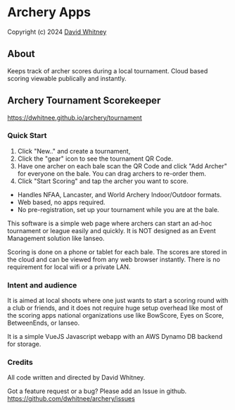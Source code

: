 # Archery Apps
Copyright (c) 2024 <a href="https://dwhitnee.github.io">David Whitney</a>

## About
Keeps track of archer scores during a local tournament. Cloud based
scoring viewable publically and instantly.

## Archery Tournament Scorekeeper
https://dwhitnee.github.io/archery/tournament

### Quick Start
1. Click "New.." and create a tournament,
2. Click the "gear" icon to see the tournament QR Code.
3. Have one archer on each bale scan the QR Code and click "Add
   Archer" for everyone on the bale. You can drag archers to re-order them.
4. Click "Start Scoring" and tap the archer you want to score.

 - Handles NFAA, Lancaster, and World Archery Indoor/Outdoor formats.
 - Web based, no apps required.
 - No pre-registration, set up your tournament while you are at the bale.

This software is a simple web page where archers can start an
ad-hoc tournament or league easily and quickly. It is NOT designed as
an Event Management solution like Ianseo.

Scoring is done on a phone or tablet for each bale.
The scores are stored in the cloud and can be viewed from any
web browser instantly. There is no requirement for local wifi or a
private LAN.


### Intent and audience
It is aimed at local shoots where one just wants to start a scoring
round with a club or friends, and it does not require huge setup overhead like
most of the scoring apps national organizations use
like BowScore, Eyes on Score, BetweenEnds, or Ianseo.

It is a simple VueJS Javascript webapp with an AWS Dynamo DB
backend for storage.


### Credits
All code written and directed by David Whitney.

Got a feature request or a bug?  Please add an Issue in github.
https://github.com/dwhitnee/archery/issues
